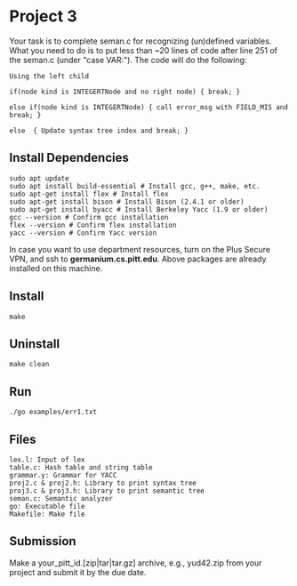 
# Project 3
Your task is to complete seman.c for recognizing (un)defined variables. What you need to do is to put less than ~20 lines of code after line 251 of the seman.c (under "case VAR:"). The code will do the following:

    Using the left child

    if(node kind is INTEGERTNode and no right node) { break; }

    else if(node kind is INTEGERTNode) { call error_msg with FIELD_MIS and break; }

    else  { Update syntax tree index and break; }

## Install Dependencies
    sudo apt update
    sudo apt install build-essential # Install gcc, g++, make, etc. 
    sudo apt-get install flex # Install flex
    sudo apt-get install bison # Install Bison (2.4.1 or older)
    sudo apt-get install byacc # Install Berkeley Yacc (1.9 or older)
    gcc --version # Confirm gcc installation
    flex --version # Confirm flex installation
    yacc --version # Confirm Yacc version
In case you want to use department resources, turn on the Plus Secure VPN, and ssh to **germanium.cs.pitt.edu**. Above packages are already installed on this machine. 

## Install
    make 

## Uninstall
    make clean

## Run
    ./go examples/err1.txt

## Files
    lex.l: Input of lex
    table.c: Hash table and string table
    grammar.y: Grammar for YACC
    proj2.c & proj2.h: Library to print syntax tree
    proj3.c & proj3.h: Library to print semantic tree
    seman.c: Semantic analyzer
    go: Executable file
    Makefile: Make file

## Submission
Make a your_pitt_id.[zip|tar|tar.gz] archive, e.g., yud42.zip from your project and submit it by the due date. 

